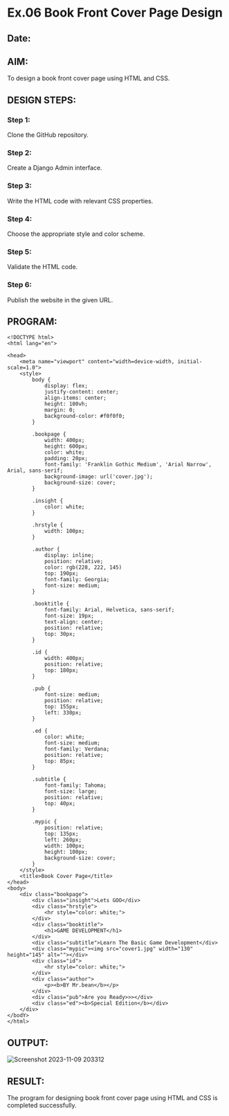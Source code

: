 # Ex.06 Book Front Cover Page Design
## Date:

## AIM:
To design a book front cover page using HTML and CSS.

## DESIGN STEPS:
### Step 1:
Clone the GitHub repository.
### Step 2:
Create a Django Admin interface.
### Step 3:
Write the HTML code with relevant CSS properties.
### Step 4:
Choose the appropriate style and color scheme.
### Step 5:
Validate the HTML code.
### Step 6:
Publish the website in the given URL.

## PROGRAM:
~~~
<!DOCTYPE html>
<html lang="en">

<head>
    <meta name="viewport" content="width=device-width, initial-scale=1.0">
    <style>
        body {
            display: flex;
            justify-content: center;
            align-items: center;
            height: 100vh;
            margin: 0;
            background-color: #f0f0f0;
        }

        .bookpage {
            width: 400px;
            height: 600px;
            color: white;
            padding: 20px;
            font-family: 'Franklin Gothic Medium', 'Arial Narrow', Arial, sans-serif;
            background-image: url('cover.jpg');
            background-size: cover;
        }

        .insight {
            color: white;
        }

        .hrstyle {
            width: 100px;
        }

        .author {
            display: inline;
            position: relative;
            color: rgb(228, 222, 145)
            top: 190px;
            font-family: Georgia;
            font-size: medium;
        }

        .booktitle {
            font-family: Arial, Helvetica, sans-serif;
            font-size: 19px;
            text-align: center;
            position: relative;
            top: 30px;
        }

        .id {
            width: 400px;
            position: relative;
            top: 180px;
        }

        .pub {
            font-size: medium;
            position: relative;
            top: 155px;
            left: 330px;
        }

        .ed {
            color: white;
            font-size: medium;
            font-family: Verdana;
            position: relative;
            top: 85px;
        }

        .subtitle {
            font-family: Tahoma;
            font-size: large;
            position: relative;
            top: 40px;
        }

        .mypic {
            position: relative;
            top: 135px;
            left: 260px;
            width: 100px;
            height: 100px;
            background-size: cover;
        }
    </style>
    <title>Book Cover Page</title>
</head>
<body>
    <div class="bookpage">
        <div class="insight">Lets GOO</div>
        <div class="hrstyle">
            <hr style="color: white;">
        </div>
        <div class="booktitle">
            <h1>GAME DEVELOPMENT</h1>
        </div>
        <div class="subtitle">Learn The Basic Game Development</div>
        <div class="mypic"><img src="cover1.jpg" width="130" height="145" alt=""></div>
        <div class="id">
            <hr style="color: white;">
        </div>
        <div class="author">
            <p><b>BY Mr.bean</b></p>
        </div>
        <div class="pub">Are you Ready>>></div>
        <div class="ed"><b>Special Edition</b></div>
    </div>
</bodY>
</html>
~~~
## OUTPUT:
![Screenshot 2023-11-09 203312](https://github.com/santhoshs2004/cover/assets/129157717/78a974ce-2957-4fb5-92fe-29b2b16826e8)
## RESULT:
The program for designing book front cover page using HTML and CSS is completed successfully.
